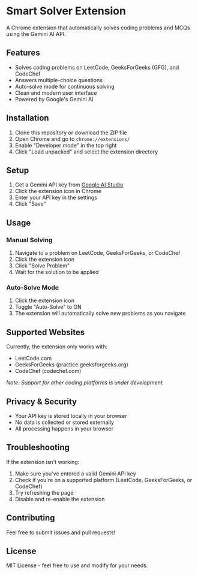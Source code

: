 # Smart Solver Extension

A Chrome extension that automatically solves coding problems and MCQs using the Gemini AI API.

## Features

- Solves coding problems on LeetCode, GeeksForGeeks (GFG), and CodeChef
- Answers multiple-choice questions
- Auto-solve mode for continuous solving
- Clean and modern user interface
- Powered by Google's Gemini AI

## Installation

1. Clone this repository or download the ZIP file
2. Open Chrome and go to `chrome://extensions/`
3. Enable "Developer mode" in the top right
4. Click "Load unpacked" and select the extension directory

## Setup

1. Get a Gemini API key from [Google AI Studio](https://makersuite.google.com/app/apikey)
2. Click the extension icon in Chrome
3. Enter your API key in the settings
4. Click "Save"

## Usage

### Manual Solving
1. Navigate to a problem on LeetCode, GeeksForGeeks, or CodeChef
2. Click the extension icon
3. Click "Solve Problem"
4. Wait for the solution to be applied

### Auto-Solve Mode
1. Click the extension icon
2. Toggle "Auto-Solve" to ON
3. The extension will automatically solve new problems as you navigate

## Supported Websites

Currently, the extension only works with:
- LeetCode.com
- GeeksForGeeks (practice.geeksforgeeks.org)
- CodeChef (codechef.com)

*Note: Support for other coding platforms is under development.*

## Privacy & Security

- Your API key is stored locally in your browser
- No data is collected or stored externally
- All processing happens in your browser

## Troubleshooting

If the extension isn't working:
1. Make sure you've entered a valid Gemini API key
2. Check if you're on a supported platform (LeetCode, GeeksForGeeks, or CodeChef)
3. Try refreshing the page
4. Disable and re-enable the extension

## Contributing

Feel free to submit issues and pull requests!

## License

MIT License - feel free to use and modify for your needs.